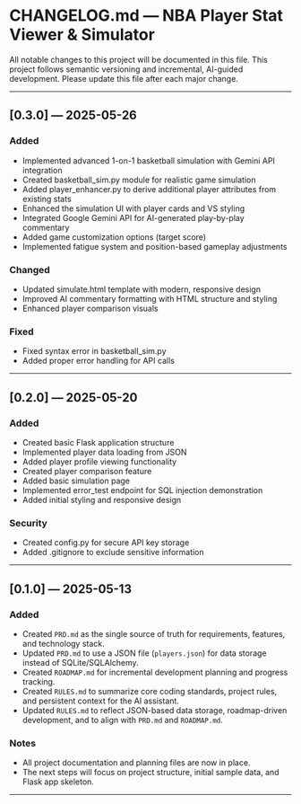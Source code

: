 # CHANGELOG.md — NBA Player Stat Viewer & Simulator

All notable changes to this project will be documented in this file. This project follows semantic versioning and incremental, AI-guided development. Please update this file after each major change.

---

## [0.3.0] — 2025-05-26
### Added
- Implemented advanced 1-on-1 basketball simulation with Gemini API integration
- Created basketball_sim.py module for realistic game simulation
- Added player_enhancer.py to derive additional player attributes from existing stats
- Enhanced the simulation UI with player cards and VS styling
- Integrated Google Gemini API for AI-generated play-by-play commentary
- Added game customization options (target score)
- Implemented fatigue system and position-based gameplay adjustments

### Changed
- Updated simulate.html template with modern, responsive design
- Improved AI commentary formatting with HTML structure and styling
- Enhanced player comparison visuals

### Fixed
- Fixed syntax error in basketball_sim.py
- Added proper error handling for API calls

---

## [0.2.0] — 2025-05-20
### Added
- Created basic Flask application structure
- Implemented player data loading from JSON
- Added player profile viewing functionality
- Created player comparison feature
- Added basic simulation page
- Implemented error_test endpoint for SQL injection demonstration
- Added initial styling and responsive design

### Security
- Created config.py for secure API key storage
- Added .gitignore to exclude sensitive information

---

## [0.1.0] — 2025-05-13
### Added
- Created `PRD.md` as the single source of truth for requirements, features, and technology stack.
- Updated `PRD.md` to use a JSON file (`players.json`) for data storage instead of SQLite/SQLAlchemy.
- Created `ROADMAP.md` for incremental development planning and progress tracking.
- Created `RULES.md` to summarize core coding standards, project rules, and persistent context for the AI assistant.
- Updated `RULES.md` to reflect JSON-based data storage, roadmap-driven development, and to align with `PRD.md` and `ROADMAP.md`.

### Notes
- All project documentation and planning files are now in place.
- The next steps will focus on project structure, initial sample data, and Flask app skeleton.

---

<!-- Add new entries above this line as the project evolves. -->